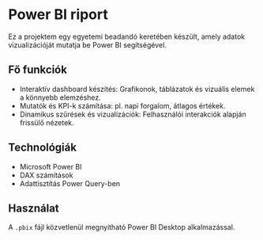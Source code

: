 # Power BI riport

Ez a projektem egy egyetemi beadandó keretében készült, amely adatok vizualizációját mutatja be Power BI segítségével.

## Fő funkciók
- Interaktív dashboard készítés: Grafikonok, táblázatok és vizuális elemek a könnyebb elemzéshez.
- Mutatók és KPI-k számítása: pl. napi forgalom, átlagos értékek.
- Dinamikus szűrések és vizualizációk: Felhasználói interakciók alapján frissülő nézetek.

## Technológiák
- Microsoft Power BI
- DAX számítások
- Adattisztítás Power Query-ben

## Használat
A `.pbix` fájl közvetlenül megnyitható Power BI Desktop alkalmazással.
